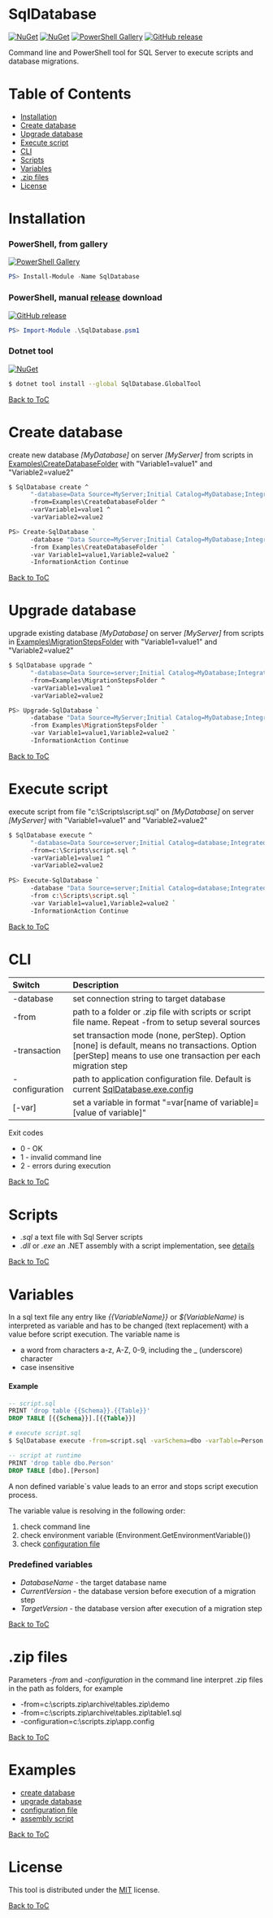 SqlDatabase
===========

[![NuGet](https://img.shields.io/nuget/v/SqlDatabase.svg?style=flat-square&label=nuget%20net%204.5.2)](https://www.nuget.org/packages/SqlDatabase/)
[![NuGet](https://img.shields.io/nuget/v/SqlDatabase.GlobalTool.svg?style=flat-square&label=nuget%20dotnet%20tool)](https://www.nuget.org/packages/SqlDatabase.GlobalTool/)
[![PowerShell Gallery](https://img.shields.io/powershellgallery/v/SqlDatabase.svg?style=flat-square)](https://www.powershellgallery.com/packages/SqlDatabase)
[![GitHub release](https://img.shields.io/github/release/max-ieremenko/SqlDatabase.svg?style=flat-square&label=manual%20download)](https://github.com/max-ieremenko/SqlDatabase/releases)

Command line and PowerShell tool for SQL Server to execute scripts and database migrations.

Table of Contents
=================

<!-- toc -->
- [Installation](#installation)
- [Create database](#create-database)
- [Upgrade database](#upgrade-database)
- [Execute script](#execute-script)
- [CLI](#cli)
- [Scripts](#scripts)
- [Variables](#variables)
- [.zip files](#.zip-files)
- [License](#license)

<!-- tocstop -->

Installation
============

### PowerShell, from gallery
[![PowerShell Gallery](https://img.shields.io/powershellgallery/v/SqlDatabase.svg?style=flat-square)](https://www.powershellgallery.com/packages/SqlDatabase)
```powershell
PS> Install-Module -Name SqlDatabase
```

### PowerShell, manual [release](https://github.com/max-ieremenko/SqlDatabase/releases) download
[![GitHub release](https://img.shields.io/github/release/max-ieremenko/SqlDatabase.svg?style=flat-square&label=manual%20download)](https://github.com/max-ieremenko/SqlDatabase/releases)
```powershell
PS> Import-Module .\SqlDatabase.psm1
```

### Dotnet tool
[![NuGet](https://img.shields.io/nuget/v/SqlDatabase.GlobalTool.svg?style=flat-square&label=nuget%20dotnet%20tool)](https://www.nuget.org/packages/SqlDatabase.GlobalTool/)
```bash
$ dotnet tool install --global SqlDatabase.GlobalTool
```

[Back to ToC](#table-of-contents)

Create database
===============

create new database *[MyDatabase]* on server *[MyServer]* from scripts in [Examples\CreateDatabaseFolder](https://github.com/max-ieremenko/SqlDatabase/tree/master/Examples/CreateDatabaseFolder) with "Variable1=value1" and "Variable2=value2"
```bash
$ SqlDatabase create ^
      "-database=Data Source=MyServer;Initial Catalog=MyDatabase;Integrated Security=True" ^
      -from=Examples\CreateDatabaseFolder ^
      -varVariable1=value1 ^
      -varVariable2=value2

PS> Create-SqlDatabase `
      -database "Data Source=MyServer;Initial Catalog=MyDatabase;Integrated Security=True" `
      -from Examples\CreateDatabaseFolder `
      -var Variable1=value1,Variable2=value2 `
      -InformationAction Continue
```

[Back to ToC](#table-of-contents)

Upgrade database
================

upgrade existing database *[MyDatabase]* on server *[MyServer]* from scripts in [Examples\MigrationStepsFolder](https://github.com/max-ieremenko/SqlDatabase/tree/master/Examples/MigrationStepsFolder) with "Variable1=value1" and "Variable2=value2"

```bash
$ SqlDatabase upgrade ^
      "-database=Data Source=server;Initial Catalog=MyDatabase;Integrated Security=True" ^
      -from=Examples\MigrationStepsFolder ^
      -varVariable1=value1 ^
      -varVariable2=value2

PS> Upgrade-SqlDatabase `
      -database "Data Source=MyServer;Initial Catalog=MyDatabase;Integrated Security=True" `
      -from Examples\MigrationStepsFolder `
      -var Variable1=value1,Variable2=value2 `
      -InformationAction Continue
```

[Back to ToC](#table-of-contents)

Execute script
==============

execute script from file "c:\Scripts\script.sql" on *[MyDatabase]* on server *[MyServer]* with "Variable1=value1" and "Variable2=value2"

```bash
$ SqlDatabase execute ^
      "-database=Data Source=server;Initial Catalog=database;Integrated Security=True" ^
      -from=c:\Scripts\script.sql ^
      -varVariable1=value1 ^
      -varVariable2=value2
     
PS> Execute-SqlDatabase `
      -database "Data Source=server;Initial Catalog=database;Integrated Security=True" `
      -from c:\Scripts\script.sql `
      -var Variable1=value1,Variable2=value2 `
      -InformationAction Continue
```

[Back to ToC](#table-of-contents)

CLI
===

|Switch|Description|
|:--|:----------|
|-database|set connection string to target database|
|-from|path to a folder or .zip file with scripts or script file name. Repeat -from to setup several sources|
|-transaction|set transaction mode (none, perStep). Option [none] is default, means no transactions. Option [perStep] means to use one transaction per each migration step|
|-configuration|path to application configuration file. Default is current [SqlDatabase.exe.config](https://github.com/max-ieremenko/SqlDatabase/tree/master/Examples/ConfigurationFile)|
|[-var]|set a variable in format "=var[name of variable]=[value of variable]"|

Exit codes
* 0 - OK
* 1 - invalid command line
* 2 - errors during execution

[Back to ToC](#table-of-contents)


Scripts
=======

- *.sql* a text file with Sql Server scripts
- *.dll* or *.exe* an .NET assembly with a script implementation, see [details](https://github.com/max-ieremenko/SqlDatabase/tree/master/Examples/CSharpMirationStep)

[Back to ToC](#table-of-contents)

Variables
=========

In a sql text file any entry like *{{VariableName}}* or *$(VariableName)* is interpreted as variable and has to be changed (text replacement) with a value before script execution.
The variable name is
- a word from characters a-z, A-Z, 0-9, including the _ (underscore) character
- case insensitive

#### Example
```sql
-- script.sql
PRINT 'drop table {{Schema}}.{{Table}}'
DROP TABLE [{{Schema}}].[{{Table}}]
```
```bash
# execute script.sql
$ SqlDatabase execute -from=script.sql -varSchema=dbo -varTable=Person
```
```sql
-- script at runtime
PRINT 'drop table dbo.Person'
DROP TABLE [dbo].[Person]
```

A non defined variable`s value leads to an error and stops script execution process.

The variable value is resolving in the following order:
1. check command line
2. check environment variable (Environment.GetEnvironmentVariable())
3. check [configuration file](https://github.com/max-ieremenko/SqlDatabase/tree/master/Examples/ConfigurationFile)

### Predefined variables
- *DatabaseName* - the target database name
- *CurrentVersion* - the database version before execution of a migration step
- *TargetVersion* - the database version after execution of a migration step

[Back to ToC](#table-of-contents)

.zip files
==========

Parameters *-from* and *-configuration* in the command line interpret .zip files in the path as folders, for example
* -from=c:\scripts.zip\archive\tables.zip\demo
* -from=c:\scripts.zip\archive\tables.zip\table1.sql
* -configuration=c:\scripts.zip\app.config

[Back to ToC](#table-of-contents)

Examples
========
* [create database](https://github.com/max-ieremenko/SqlDatabase/tree/master/Examples/CreateDatabaseFolder)
* [upgrade database](https://github.com/max-ieremenko/SqlDatabase/tree/master/Examples/CreateDatabaseFolder)
* [configuration file](https://github.com/max-ieremenko/SqlDatabase/tree/master/Examples/ConfigurationFile)
* [assembly script](https://github.com/max-ieremenko/SqlDatabase/tree/master/Examples/CSharpMirationStep)

[Back to ToC](#table-of-contents)

License
=======

This tool is distributed under the [MIT](https://github.com/max-ieremenko/SqlDatabase/tree/master/LICENSE) license.

[Back to ToC](#table-of-contents)